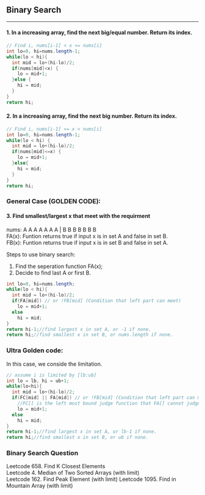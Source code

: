 ## Binary Search
***
#### 1. In a increasing array, find the next big/equal number. Return its index.
```java
// Find i, nums[i-1] < x <= nums[i]
int lo=0, hi=nums.length-1;
while(lo < hi){
  int mid = lo+(hi-lo)/2;
  if(nums[mid]<x) {
    lo = mid+1;
  }else {
    hi = mid;
  }
}
return hi;
```
#### 2. In a increasing array, find the next big number. Return its index.
```java
// Find i, nums[i-1] <= x < nums[i]
int lo=0, hi=nums.length-1;
while(lo < hi) {
  int mid = lo+(hi-lo)/2;
  if(nums[mid]<=x) {
    lo = mid+1;	
  }else{
    hi = mid;
  }
}
return hi;
```
### General Case (GOLDEN CODE):

#### 3. Find smallest/largest x that meet with the requirment

nums: A A A A A A A | B B B B B B B  
FA(x): Funtion returns true if input x is in set A and false in set B.  
FB(x): Funtion returns true if input x is in set B and false in set A.  

Steps to use binary search:  
1) Find the seperation function FA(x);  
2) Decide to find last A or first B.
```java
int lo=0, hi=nums.length;
while(lo < hi){
  int mid = lo+(hi-lo)/2;
  if(FA[mid]) // or !FB[mid] (Condition that left part can meet)
    lo = mid+1;
  else
    hi = mid;
}
return hi-1;//find largest x in set A, or -1 if none.
return hi;//find smallest x in set B, or nums.length if none.
```

### Ultra Golden code:
In this case, we conside the limitation.  
```c++
// assume i is limited by [lb:ub]
int lo = lb, hi = ub+1;
while(lo<hi){
  int mid = lo+(hi-lo)/2;
  if(FC[mid] || FA[mid]) // or !FB[mid] (Condition that left part can meet)
    //FC[] is the left most bound judge function that FA[] cannot judge (usually due to array index "mid" out of left boundry)
    lo = mid+1;
  else
    hi = mid;
}
return hi-1;//find largest x in set A, or lb-1 if none.
return hi;//find smallest x in set B, or ub if none.
```

### Binary Search Question
Leetcode 658. Find K Closest Elements  
Leetcode 4. Median of Two Sorted Arrays (with limit)  
Leetcode 162. Find Peak Element (with limit)
Leetcode 1095. Find in Mountain Array (with limit)  

